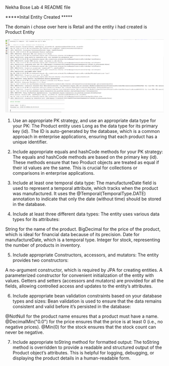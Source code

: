 Nekha Bose Lab 4 README file


*****Inital Entity Created *****

The domain i chose over here is Retail and the entity i had created is Product Entity 

![Build Success](Build%20Success.png)

1. Use an appropriate PK strategy, and use an appropriate data type for your PK:
The Product entity uses Long as the data type for its primary key (id). The ID is auto-generated by the database, 
which is a common approach in enterprise applications, ensuring that each product has a unique identifier.

2. Include appropriate equals and hashCode methods for your PK strategy:
The equals and hashCode methods are based on the primary key (id). These methods ensure that two Product objects are 
treated as equal if their id values are the same. This is crucial for collections or comparisons in enterprise applications.

3. Include at least one temporal data type:
The manufactureDate field is used to represent a temporal attribute, which tracks when the product was manufactured. It uses the
 @Temporal(TemporalType.DATE) annotation to indicate that only the date (without time) should be stored in the database.

4. Include at least three different data types:
The entity uses various data types for its attributes:

String for the name of the product.
BigDecimal for the price of the product, which is ideal for financial data because of its precision.
Date for manufactureDate, which is a temporal type.
Integer for stock, representing the number of products in inventory.

5. Include appropriate Constructors, accessors, and mutators:
The entity provides two constructors:

A no-argument constructor, which is required by JPA for creating entities.
A parameterized constructor for convenient initialization of the entity with values.
Getters and setters (accessors and mutators) are provided for all the fields, allowing controlled access and updates 
to the entity’s attributes.

6. Include appropriate bean validation constraints based on your database types and sizes:
Bean validation is used to ensure that the data remains consistent and valid before it’s persisted in the database:

@NotNull for the product name ensures that a product must have a name.
@DecimalMin("0.0") for the price ensures that the price is at least 0 (i.e., no negative prices).
@Min(0) for the stock ensures that the stock count can never be negative.

7. Include appropriate toString method for formatted output:
The toString method is overridden to provide a readable and structured output of the Product object’s attributes. This is
 helpful for logging, debugging, or displaying the product details in a human-readable form.